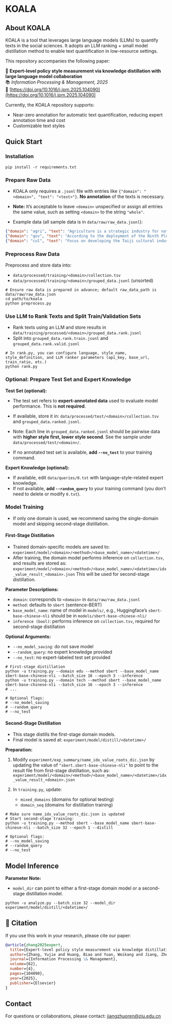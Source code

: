 # KOALA

## About KOALA

KOALA is a tool that leverages large language models (LLMs) to quantify texts in the social sciences. It adopts an LLM ranking + small model distillation method to enable text quantification in low-resource settings.

This repository accompanies the following paper:

📄 **Expert-level policy style measurement via knowledge distillation with large language model collaboration**   
📚 *Information Processing & Management, 2025*  
🔗 [https://doi.org/10.1016/j.ipm.2025.104090](https://doi.org/10.1016/j.ipm.2025.104090)


Currently, the KOALA repository supports:

* Near-zero annotation for automatic text quantification, reducing expert annotation time and cost
* Customizable text styles

## Quick Start

### Installation

```shell
pip install -r requirements.txt
```

### Prepare Raw Data

* KOALA only requires a `.jsonl` file with entries like `{"domain": "<domain>", "text": "<text>"}`. **No annotation** of the texts is necessary.

* **Note:** It’s acceptable to leave `<domain>` unspecified or assign all entries the same value, such as setting `<domain>` to the string `"whole"`.

* Example data (all sample data is in `data/raw/raw_data.jsonl`):

```json lines
{"domain": "agri", "text": "Agriculture is a strategic industry for national stability and people's well-being. Addressing the 'three rural issues' is crucial for overall socio-economic development. By promoting coordinated urban-rural development, using industry to support agriculture, and cities to support the countryside, we aim to boost farmers' incomes and enhance agricultural production capacity while ensuring food security. We are accelerating the transformation of traditional agriculture in irrigation areas into modern agriculture, and shifting the southern mountainous regions from traditional planting to a combination of modern ecological animal husbandry and farming."}
{"domain": "gov", "text": "According to the deployment of the Ninth Plenary Session of the Fifth Municipal Committee, the general requirement of government work this year is to thoroughly implement the spirit of the Fourth Plenary Session of the 17th CPC Central Committee and the Central Economic Work Conference, adhere to the scientific outlook on development, and focus on building an ecologically strong city and an industrially prosperous city. The goal is to enrich the people and strengthen the city, with stable and rapid economic development as the primary task. The focus is on transforming economic development modes and adjusting the economic structure, strengthening pillar industries, developing characteristic industries, fostering emerging industries, enhancing openness and innovation, advancing project construction and investment promotion, and comprehensively developing social undertakings to build a prosperous, open, civilized, and harmonious new Baishan."}
{"domain": "cul", "text": "Focus on developing the Taiji cultural industry. Make every effort to successfully host the Jiaozuo International Taijiquan Exchange Competition with innovation, influence, and effectiveness. Run the Taiji Culture Institute and expand enrollment to train a group of Taijiquan teachers for international Confucius Institutes. Based on offering Taijiquan courses in primary and secondary schools across the province, aim to expand nationwide. Plan a large-scale live performance show. Accelerate infrastructure construction in Chenjiagou, collect Taijiquan materials, and curate museum exhibits to improve service reception levels. Continue promoting the application for Taijiquan as a UNESCO Intangible Cultural Heritage. With continuous efforts, aim to build Jiaozuo into a world-famous 'Taiji holy land' and promote Taijiquan as a globally recognized cultural tourism brand."}
```

### Preprocess Raw Data

Preprocess and store data into:

* `data/processed/training/<domain>/collection.tsv`
* `data/processed/training/<domain>/grouped_data.jsonl` (unsorted)

```shell
# Ensure raw data is prepared in advance; default raw_data_path is data/raw/raw_data.json
cd path/to/koala
python preprocess.py
```

### Use LLM to Rank Texts and Split Train/Validation Sets

* Rank texts using an LLM and store results in `data/training/processed/<domain>/grouped_data.rank.jsonl`
* Split into `grouped_data.rank.train.jsonl` and `grouped_data.rank.valid.jsonl`

```shell
# In rank.py, you can configure language, style_name, style_definition, and LLM ranker parameters (api_key, base_url, train_ratio, etc.)
python rank.py
```

### Optional: Prepare Test Set and Expert Knowledge

**Test Set (optional):**

* The test set refers to **expert-annotated data** used to evaluate model performance. This is **not required**.

* If available, store it in: `data/processed/test/<domain>/collection.tsv` and `grouped_data.ranked.jsonl`.

* Note: Each line in `grouped_data.ranked.jsonl` should be pairwise data with **higher style first, lower style second**. See the sample under `data/processed/test/<domain>/`.

* If no annotated test set is available, **add `--no_test`** to your training command.

**Expert Knowledge (optional):**

* If available, edit `data/queries/0.txt` with language-style-related expert knowledge.
* If not available, **add `--random_query`** to your training command (you don’t need to delete or modify `0.txt`).

### Model Training

* If only one domain is used, we recommend saving the single-domain model and skipping second-stage distillation.

#### First-Stage Distillation

* Trained domain-specific models are saved to:
  `experiment/model/<domain>/<method>/<base_model_name>/<datetime>/`
* After training, the domain model performs inference on `collection.tsv`, and results are stored as:
  `experiment/model/<domain>/<method>/<base_model_name>/<datetime>/idx_value_result_<domain>.json`
  This will be used for second-stage distillation.

**Parameter Descriptions:**

* `domain`: corresponds to `<domain>` in `data/raw/raw_data.jsonl`
* `method`: defaults to `sbert` (sentence-BERT)
* `base_model_name`: name of model in `models/`, e.g., Huggingface’s `sbert-base-chinese-nli` should be in `models/sbert-base-chinese-nli/`
* `inference (bool)`: performs inference on `collection.tsv`, required for second-stage distillation

**Optional Arguments:**

* `--no_model_saving`: do not save model
* `--random_query`: no expert knowledge provided
* `--no_test`: no expert-labeled test set provided

```shell
# First-stage distillation
python -u training.py --domain edu --method sbert --base_model_name sbert-base-chinese-nli --batch_size 16 --epoch 3 --inference
python -u training.py --domain tech --method sbert --base_model_name sbert-base-chinese-nli --batch_size 16 --epoch 3 --inference
# ...

# Optional flags:
# --no_model_saving
# --random_query
# --no_test
```

#### Second-Stage Distillation

* This stage distills the first-stage domain models.
* Final model is saved at:
  `experiment/model/distill/<datetime>/`

**Preparation:**

1. Modify `experiment/exp_summary/name_idx_value_roots_dic.json` by updating the value of `"sbert.sbert-base-chinese-nli"` to point to the result file from first-stage distillation, such as:
   `experiment/model/<domain>/<method>/<base_model_name>/<datetime>/idx_value_result_<domain>.json`

2. In `training.py`, update:

   * `mixed_domains` (domains for optional testing)
   * `domain_seq` (domains for distillation training)

```shell
# Make sure name_idx_value_roots_dic.json is updated
# Start second-stage training:
python -u training.py --method sbert --base_model_name sbert-base-chinese-nli --batch_size 32 --epoch 1 --distill

# Optional flags:
# --no_model_saving
# --random_query
# --no_test
```

## Model Inference

**Parameter Note:**

* `model_dir` can point to either a first-stage domain model or a second-stage distillation model.

```shell
python -u analyze.py --batch_size 32 --model_dir experiment/model/distill/<datetime>/
```

## 📄 Citation

If you use this work in your research, please cite our paper:

```bibtex
@article{zhang2025expert,
  title={Expert-level policy style measurement via knowledge distillation with large language model collaboration},
  author={Zhang, Yujie and Huang, Biao and Yuan, Weikang and Jiang, Zhuoren and Peng, Longsheng and Chen, Shuai and Tan-Soo, Jie-Sheng},
  journal={Information Processing \& Management},
  volume={62},
  number={4},
  pages={104090},
  year={2025},
  publisher={Elsevier}
}
```


## Contact

For questions or collaborations, please contact: [jiangzhuoren@zju.edu.cn](mailto:jiangzhuoren@zju.edu.cn)
